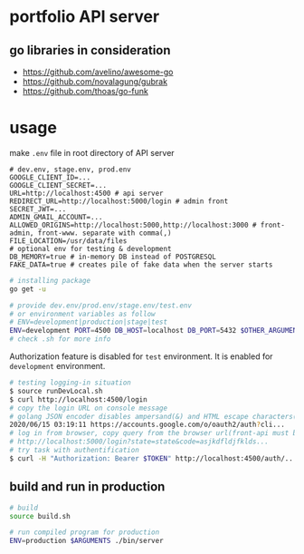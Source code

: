 # portfolio API server

## go libraries in consideration

 - https://github.com/avelino/awesome-go
 - https://github.com/novalagung/gubrak
 - https://github.com/thoas/go-funk

# usage

make `.env` file in root directory of API server
```env
# dev.env, stage.env, prod.env
GOOGLE_CLIENT_ID=...
GOOGLE_CLIENT_SECRET=...
URL=http://localhost:4500 # api server
REDIRECT_URL=http://localhost:5000/login # admin front
SECRET_JWT=...
ADMIN_GMAIL_ACCOUNT=...
ALLOWED_ORIGINS=http://localhost:5000,http://localhost:3000 # front-admin, front-www. separate with comma(,)
FILE_LOCATION=/usr/data/files
# optional env for testing & development
DB_MEMORY=true # in-memory DB instead of POSTGRESQL
FAKE_DATA=true # creates pile of fake data when the server starts
```

```sh
# installing package
go get -u

# provide dev.env/prod.env/stage.env/test.env
# or environment variables as follow
# ENV=development|production|stage|test
ENV=development PORT=4500 DB_HOST=localhost DB_PORT=5432 $OTHER_ARGUMENTS go run main.go
# check .sh for more info
```

Authorization feature is disabled for `test` environment. It is enabled for `development` environment.
```sh
# testing logging-in situation
$ source runDevLocal.sh
$ curl http://localhost:4500/login
# copy the login URL on console message
# golang JSON encoder disables ampersand(&) and HTML escape characters(<,>) in JSON string. the message is preserved in console. otherwise, just carefully parse the JSON message to get proper URL.
2020/06/15 03:19:11 https://accounts.google.com/o/oauth2/auth?cli...
# log in from browser, copy query from the browser url(front-api must be served beforehand)
# http://localhost:5000/login?state=state&code=asjkdfldjfklds...
# try task with authentification
$ curl -H "Authorization: Bearer $TOKEN" http://localhost:4500/auth/...
```

## build and run in production

```sh
# build
source build.sh

# run compiled program for production
ENV=production $ARGUMENTS ./bin/server
```
